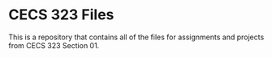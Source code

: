 # CECS 323 Files
This is a repository that contains all of the files for assignments and projects from CECS 323 Section 01.
